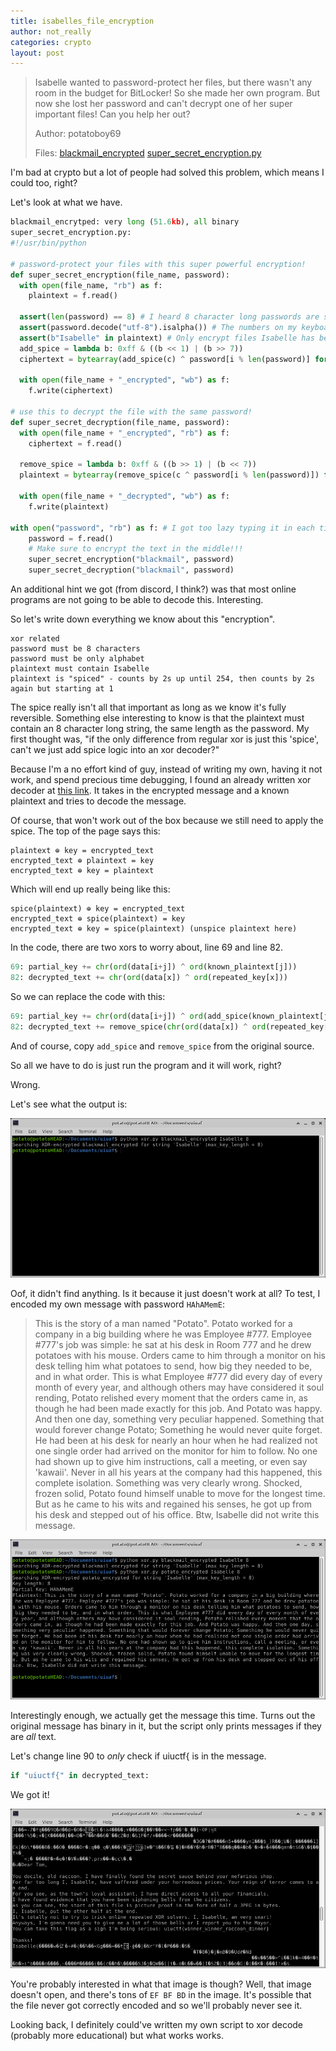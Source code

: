 ```yaml
---
title: isabelles_file_encryption
author: not_really
categories: crypto
layout: post
---
```


> Isabelle wanted to password-protect her files, but there wasn't any room in the budget for BitLocker! So she made her own program. But now she lost her password and can't decrypt one of her super important files! Can you help her out?
>
> Author: potatoboy69
>
> Files: [blackmail_encrypted](/uploads/2020-07-24/blackmail_encrypted) [super_secret_encryption.py](/uploads/2020-07-24/super_secret_encryption.py)

I'm bad at crypto but a lot of people had solved this problem, which means I could too, right?

Let's look at what we have.

```python
blackmail_encrytped: very long (51.6kb), all binary
super_secret_encryption.py:
#!/usr/bin/python

# password-protect your files with this super powerful encryption!
def super_secret_encryption(file_name, password):
  with open(file_name, "rb") as f:
    plaintext = f.read()
  
  assert(len(password) == 8) # I heard 8 character long passwords are super strong!
  assert(password.decode("utf-8").isalpha()) # The numbers on my keyboard don't work...
  assert(b"Isabelle" in plaintext) # Only encrypt files Isabelle has been mentioned in
  add_spice = lambda b: 0xff & ((b << 1) | (b >> 7))
  ciphertext = bytearray(add_spice(c) ^ password[i % len(password)] for i, c in enumerate(plaintext))

  with open(file_name + "_encrypted", "wb") as f:
    f.write(ciphertext)

# use this to decrypt the file with the same password!
def super_secret_decryption(file_name, password):
  with open(file_name + "_encrypted", "rb") as f:
    ciphertext = f.read()
  
  remove_spice = lambda b: 0xff & ((b >> 1) | (b << 7))
  plaintext = bytearray(remove_spice(c ^ password[i % len(password)]) for i, c in enumerate(ciphertext))

  with open(file_name + "_decrypted", "wb") as f:
    f.write(plaintext)

with open("password", "rb") as f: # I got too lazy typing it in each time
    password = f.read()
    # Make sure to encrypt the text in the middle!!!
    super_secret_encryption("blackmail", password)
    super_secret_decryption("blackmail", password)
```

An additional hint we got (from discord, I think?) was that most online programs are not going to be able to decode this. Interesting.

So let's write down everything we know about this "encryption".

```
xor related
password must be 8 characters
password must be only alphabet
plaintext must contain Isabelle
plaintext is "spiced" - counts by 2s up until 254, then counts by 2s again but starting at 1
```

The spice really isn't all that important as long as we know it's fully reversible. Something else interesting to know is that the plaintext must contain an 8 character long string, the same length as the password. My first thought was, "if the only difference from regular xor is just this 'spice', can't we just add spice logic into an xor decoder?"

Because I'm a no effort kind of guy, instead of writing my own, having it not work, and spend precious time debugging, I found an already written xor decoder at [this link](https://alamot.github.io/xor_kpa/). It takes in the encrypted message and a known plaintext and tries to decode the message.

Of course, that won't work out of the box because we still need to apply the spice. The top of the page says this:

```
plaintext ⊕ key = encrypted_text
encrypted_text ⊕ plaintext = key
encrypted_text ⊕ key = plaintext
```

Which will end up really being like this:

```
spice(plaintext) ⊕ key = encrypted_text
encrypted_text ⊕ spice(plaintext) = key
encrypted_text ⊕ key = spice(plaintext) (unspice plaintext here)
```

In the code, there are two xors to worry about, line 69 and line 82.

```python
69: partial_key += chr(ord(data[i+j]) ^ ord(known_plaintext[j]))
82: decrypted_text += chr(ord(data[x]) ^ ord(repeated_key[x]))
```

So we can replace the code with this:

```python
69: partial_key += chr(ord(data[i+j]) ^ ord(add_spice(known_plaintext[j])))
82: decrypted_text += remove_spice(chr(ord(data[x]) ^ ord(repeated_key[x])))
```

And of course, copy `add_spice` and `remove_spice` from the original source.

So all we have to do is just run the program and it will work, right?

Wrong.

Let's see what the output is:

![image-20200722135126088](/uploads/2020-07-24/image-20200722135126088.png)

Oof, it didn't find anything. Is it because it just doesn't work at all? To test, I encoded my own message with password `HAhAMemE`:

> This is the story of a man named "Potato". Potato worked for a company in a big building where he was Employee #777. Employee #777's job was simple: he sat at his desk in Room 777 and he drew potatoes with his mouse. Orders came to him through a monitor on his desk telling him what potatoes to send, how big they needed to be, and in what order. This is what Employee #777 did every day of every month of every year, and although others may have considered it soul rending, Potato relished every moment that the orders came in, as though he had been made exactly for this job. And Potato was happy. And then one day, something very peculiar happened. Something that would forever change Potato; Something he would never quite forget. He had been at his desk for nearly an hour when he had realized not one single order had arrived on the monitor for him to follow. No one had shown up to give him instructions, call a meeting, or even say 'kawaii'. Never in all his years at the company had this happened, this complete isolation. Something was very clearly wrong. Shocked, frozen solid, Potato found himself unable to move for the longest time. But as he came to his wits and regained his senses, he got up from his desk and stepped out of his office. Btw, Isabelle did not write this message.

![image-20200722135758771](/uploads/2020-07-24/image-20200722135758771.png)

Interestingly enough, we actually get the message this time. Turns out the original message has binary in it, but the script only prints messages if they are _all_ text.

Let's change line 90 to _only_ check if uiuctf{ is in the message.

```python
if "uiuctf{" in decrypted_text:
```

We got it!

![image-20200722140009928](/uploads/2020-07-24/image-20200722140009928.png)

You're probably interested in what that image is though? Well, that image doesn't open, and there's tons of `EF BF BD` in the image. It's possible that the file never got correctly encoded and so we'll probably never see it.

Looking back, I definitely could've written my own script to xor decode (probably more educational) but what works works.
